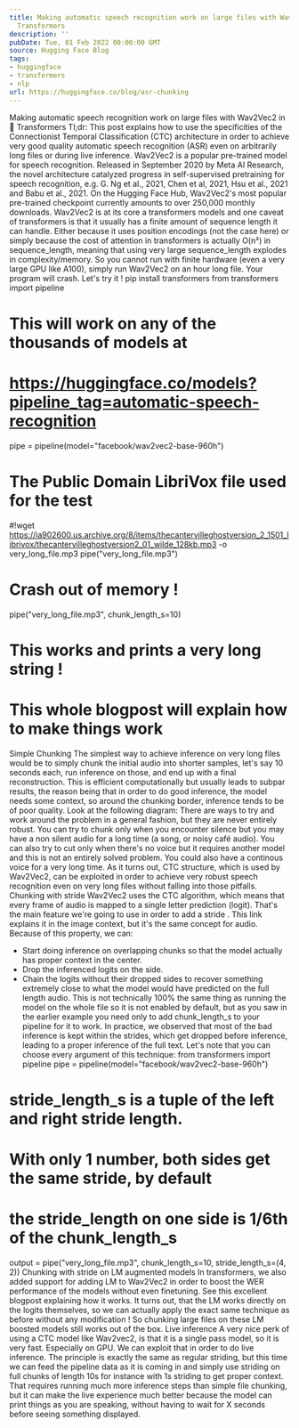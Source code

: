 ```yaml
---
title: Making automatic speech recognition work on large files with Wav2Vec2 in 🤗
  Transformers
description: ''
pubDate: Tue, 01 Feb 2022 00:00:00 GMT
source: Hugging Face Blog
tags:
- huggingface
- transformers
- nlp
url: https://huggingface.co/blog/asr-chunking
---
```


Making automatic speech recognition work on large files with Wav2Vec2 in 🤗 Transformers
Tl;dr: This post explains how to use the specificities of the Connectionist
Temporal Classification (CTC) architecture in order to achieve very good
quality automatic speech recognition (ASR) even on arbitrarily long files or
during live inference.
Wav2Vec2 is a popular pre-trained model for speech recognition. Released in September 2020 by Meta AI Research, the novel architecture catalyzed progress in self-supervised pretraining for speech recognition, e.g. G. Ng et al., 2021, Chen et al, 2021, Hsu et al., 2021 and Babu et al., 2021. On the Hugging Face Hub, Wav2Vec2's most popular pre-trained checkpoint currently amounts to over 250,000 monthly downloads.
Wav2Vec2 is at its core a transformers models and one caveat of transformers is that it usually has a finite amount of sequence length it can handle. Either because it uses position encodings (not the case here) or simply because the cost of attention in transformers is actually O(n²) in sequence_length, meaning that using very large sequence_length explodes in complexity/memory. So you cannot run with finite hardware (even a very large GPU like A100), simply run Wav2Vec2 on an hour long file. Your program will crash. Let's try it !
pip install transformers
from transformers import pipeline
# This will work on any of the thousands of models at
# https://huggingface.co/models?pipeline_tag=automatic-speech-recognition
pipe = pipeline(model="facebook/wav2vec2-base-960h")
# The Public Domain LibriVox file used for the test
#!wget https://ia902600.us.archive.org/8/items/thecantervilleghostversion_2_1501_librivox/thecantervilleghostversion2_01_wilde_128kb.mp3 -o very_long_file.mp3
pipe("very_long_file.mp3")
# Crash out of memory !
pipe("very_long_file.mp3", chunk_length_s=10)
# This works and prints a very long string !
# This whole blogpost will explain how to make things work
Simple Chunking
The simplest way to achieve inference on very long files would be to simply chunk the initial audio into shorter samples, let's say 10 seconds each, run inference on those, and end up with a final reconstruction. This is efficient computationally but usually leads to subpar results, the reason being that in order to do good inference, the model needs some context, so around the chunking border, inference tends to be of poor quality.
Look at the following diagram:
There are ways to try and work around the problem in a general fashion, but they are never entirely robust. You can try to chunk only when you encounter silence but you may have a non silent audio for a long time (a song, or noisy café audio). You can also try to cut only when there's no voice but it requires another model and this is not an entirely solved problem. You could also have a continous voice for a very long time.
As it turns out, CTC structure, which is used by Wav2Vec2, can be exploited in order to achieve very robust speech recognition even on very long files without falling into those pitfalls.
Chunking with stride
Wav2Vec2 uses the CTC algorithm, which means that every frame of audio is mapped to a single letter prediction (logit).
That's the main feature we're going to use in order to add a stride
.
This link explains it
in the image context, but it's the same concept for audio.
Because of this property, we can:
- Start doing inference on overlapping chunks so that the model actually has proper context in the center.
- Drop the inferenced logits on the side.
- Chain the logits without their dropped sides to recover something extremely close to what the model would have predicted on the full length audio.
This is not technically 100% the same thing as running the model on the whole
file so it is not enabled by default, but as you saw in the earlier example you
need only to add chunk_length_s
to your pipeline
for it to work.
In practice, we observed that most of the bad inference is kept within the strides, which get dropped before inference, leading to a proper inference of the full text.
Let's note that you can choose every argument of this technique:
from transformers import pipeline
pipe = pipeline(model="facebook/wav2vec2-base-960h")
# stride_length_s is a tuple of the left and right stride length.
# With only 1 number, both sides get the same stride, by default
# the stride_length on one side is 1/6th of the chunk_length_s
output = pipe("very_long_file.mp3", chunk_length_s=10, stride_length_s=(4, 2))
Chunking with stride on LM augmented models
In transformers, we also added support for adding LM to Wav2Vec2 in order to boost the WER performance of the models without even finetuning. See this excellent blogpost explaining how it works.
It turns out, that the LM works directly on the logits themselves, so we can actually apply the exact same technique as before without any modification ! So chunking large files on these LM boosted models still works out of the box.
Live inference
A very nice perk of using a CTC model like Wav2vec2, is that it is a single pass model, so it is very fast. Especially on GPU. We can exploit that in order to do live inference.
The principle is exactly the same as regular striding, but this time we can feed the pipeline data as it is coming in and simply use striding on full chunks of length 10s for instance with 1s striding to get proper context.
That requires running much more inference steps than simple file chunking, but it can make the live experience much better because the model can print things as you are speaking, without having to wait for X seconds before seeing something displayed.